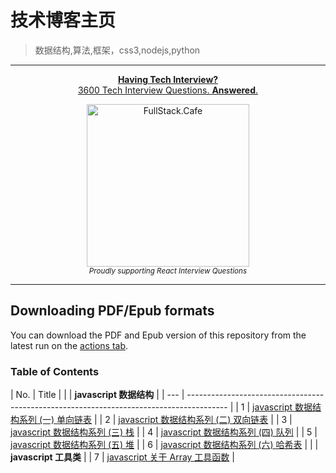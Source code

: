 # 技术博客主页

> 数据结构,算法,框架，css3,nodejs,python

---

<div align="center">
    <p>
        <a href="https://www.fullstack.cafe/?utm_source=github&utm_medium=sud">
            <b>Having Tech Interview?</b>
            <br> 3600 Tech Interview Questions. <b>Answered</b>.
            <br>
            <div>
                <img src="https://user-images.githubusercontent.com/13550565/76382460-cc784d80-6393-11ea-8837-2b89265ac853.png" width="260" alt="FullStack.Cafe">
            </div>
        </a>
        <sub><i>Proudly supporting React Interview Questions</i></sub>
    </p>
</div>

---

## Downloading PDF/Epub formats

You can download the PDF and Epub version of this repository from the latest run on the [actions tab](https://github.com/sudheerj/reactjs-interview-questions/actions).

### Table of Contents

| No. | Title |
| | **javascript 数据结构** |
| --- | ---------------------------------------------------------------------------------------- |
| 1 | <a href="https://segmentfault.com/a/1190000023914648">javascript 数据结构系列 (一) 单向链表</a> |
| 2 | <a href="https://segmentfault.com/a/1190000023821886">javascript 数据结构系列 (二) 双向链表</a> |
| 3 | <a href="https://segmentfault.com/a/1190000023846624">javascript 数据结构系列 (三) 栈</a> |
| 4 | <a href="https://segmentfault.com/a/1190000023862177">javascript 数据结构系列 (四) 队列</a> |
| 5 | <a href="https://segmentfault.com/a/1190000023876515">javascript 数据结构系列 (五) 堆</a> |
| 6 | <a href="https://segmentfault.com/a/1190000023890840">javascript 数据结构系列 (六) 哈希表</a> |
| | **javascript 工具类** |
| 7 | <a href="https://segmentfault.com/a/1190000023914648">javascript 关于 Array 工具函数</a> |
